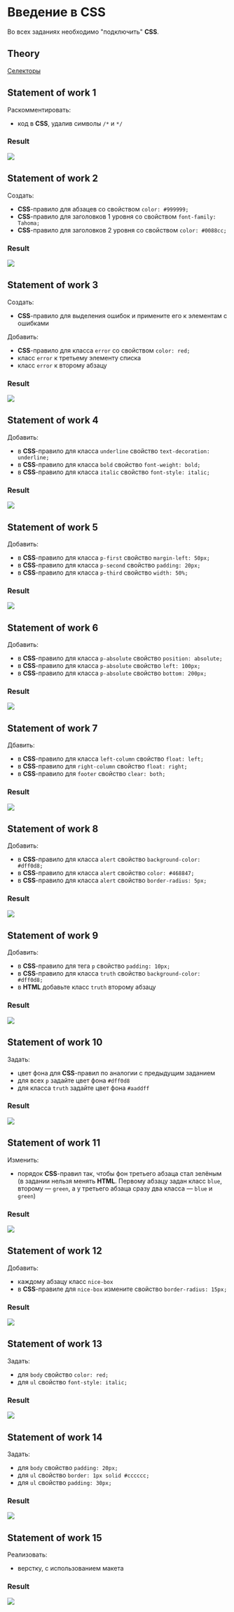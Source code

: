 # Введение в **CSS**
Во всех заданиях необходимо "подключить" **CSS**.

## Theory
[Селекторы](https://github.com/rakovets/course-html-and-css/wiki/selectors)

## Statement of work 1
Раскомментировать:
- код в **CSS**, удалив символы `/*` и `*/`
### Result
![](technical-specification-images/task1.png)


## Statement of work 2
Создать:
- **CSS**-правило для абзацев со свойством `color: #999999;`
- **CSS**-правило для заголовков 1 уровня со свойством `font-family: Tahoma;`
- **CSS**-правило для заголовков 2 уровня со свойством `color: #0088cc;`
### Result
![](technical-specification-images/task2.png)


## Statement of work 3
Создать:
- **CSS**-правило для выделения ошибок и примените его к элементам с ошибками

Добавить:
- **CSS**-правило для класса `error` со свойством `color: red;`
- класс `error` к третьему элементу списка
- класс `error` к второму абзацу
### Result
![](technical-specification-images/task3.png)


## Statement of work 4
Добавить:
- в **CSS**-правило для класса `underline` свойство `text-decoration: underline;`
- в **CSS**-правило для класса `bold` свойство `font-weight: bold;`
- в **CSS**-правило для класса `italic` свойство `font-style: italic;`
### Result
![](technical-specification-images/task4.png)


## Statement of work 5
Добавить:
- в **CSS**-правило для класса `p-first` свойство `margin-left: 50px;`
- в **CSS**-правило для класса `p-second` свойство `padding: 20px;`
- в **CSS**-правило для класса `p-third` свойство `width: 50%;`
### Result
![](technical-specification-images/task5.png)


## Statement of work 6
Добавить:
- в **CSS**-правило для класса `p-absolute` свойство `position: absolute;`
- в **CSS**-правило для класса `p-absolute` свойство `left: 100px;`
- в **CSS**-правило для класса `p-absolute` свойство `bottom: 200px;`
### Result
![](technical-specification-images/task6.png)


## Statement of work 7
Дбавить:
- в **CSS**-правило для класса `left-column` свойство `float: left;`
- в **CSS**-правило для `right-column` свойство `float: right;`
- в **CSS**-правило для `footer` свойство `clear: both;`
### Result
![](technical-specification-images/task7.png)


## Statement of work 8
Добавить:
- в **CSS**-правило для класса `alert` свойство `background-color: #dff0d8;`
- в **CSS**-правило для класса `alert` свойство `color: #468847;`
- в **CSS**-правило для класса `alert` свойство `border-radius: 5px;`
### Result
![](technical-specification-images/task8.png)


## Statement of work 9
Добавить:
- в **CSS**-правило для тега `p` свойство `padding: 10px;`
- в **CSS**-правило для класса `truth` свойство `background-color: #dff0d8;`
- в **HTML** добавьте класс `truth` второму абзацу
### Result
![](technical-specification-images/task9.png)


## Statement of work 10
Задать:
- цвет фона для **CSS**-правил по аналогии с предыдущим заданием
- для всех `p` задайте цвет фона `#dff0d8`
- для класса `truth` задайте цвет фона `#aaddff`
### Result
![](technical-specification-images/task10.png)


## Statement of work 11
Изменить:
- порядок **CSS**-правил так, чтобы фон третьего абзаца стал зелёным (в задании нельзя менять **HTML**. Первому абзацу задан класс `blue`, второму — `green`, а у третьего абзаца сразу два класса — `blue` и `green`)
### Result
![](technical-specification-images/task11.png)


## Statement of work 12
Добавить:
- каждому абзацу класс `nice-box`
- в **CSS**-правиле для `nice-box` измените свойство `border-radius: 15px;`
### Result
![](technical-specification-images/task12.png)


## Statement of work 13
Задать:
- для `body` свойство `color: red;`
- для `ul` свойство `font-style: italic;`
### Result
![](technical-specification-images/task13.png)


## Statement of work 14
Задать:
- для `body` свойство `padding: 20px;`
- для `ul` свойство `border: 1px solid #cccccc;`
- для `ul` свойство `padding: 30px;`
### Result
![](technical-specification-images/task14.png)


## Statement of work 15
Реализовать:
- верстку, с использованием макета
### Result
![](technical-specification-images/task15.png)